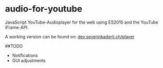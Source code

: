 # audio-for-youtube
JavaScript YouTube-Audioplayer for the web using ES2015 and the YouTube iFrame-API.

A working version can be found on: 
[dev.severinkaderli.ch/player](https://dev.severinkaderli.ch/player)

##TODO
* Notifications
* GUI adjustments

